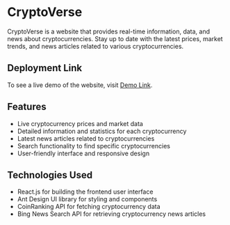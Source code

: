 # CryptoVerse

CryptoVerse is a website that provides real-time information, data, and news about cryptocurrencies. Stay up to date with the latest prices, market trends, and news articles related to various cryptocurrencies.

## Deployment Link

To see a live demo of the website, visit [Demo Link](https://crypto-verse-ayush07.vercel.app).

## Features

- Live cryptocurrency prices and market data
- Detailed information and statistics for each cryptocurrency
- Latest news articles related to cryptocurrencies
- Search functionality to find specific cryptocurrencies
- User-friendly interface and responsive design

## Technologies Used

- React.js for building the frontend user interface
- Ant Design UI library for styling and components
- CoinRanking API for fetching cryptocurrency data
- Bing News Search API for retrieving cryptocurrency news articles



